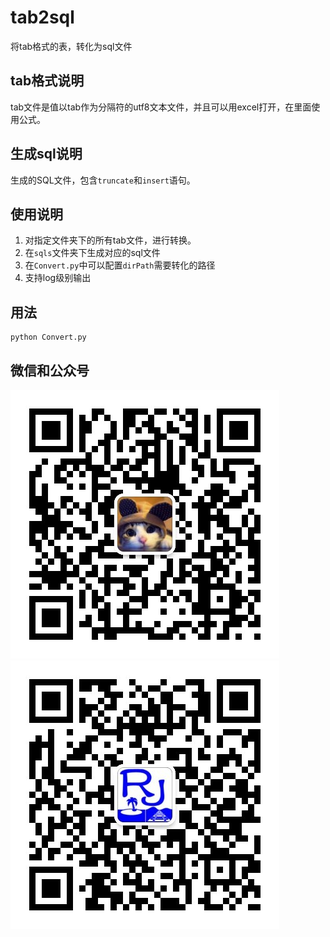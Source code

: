 # tab2sql
将tab格式的表，转化为sql文件
## tab格式说明
tab文件是值以tab作为分隔符的utf8文本文件，并且可以用excel打开，在里面使用公式。  

## 生成sql说明
生成的SQL文件，包含`truncate`和`insert`语句。

## 使用说明
1. 对指定文件夹下的所有tab文件，进行转换。
2. 在`sqls`文件夹下生成对应的sql文件
3. 在`Convert.py`中可以配置`dirPath`需要转化的路径
4. 支持log级别输出

## 用法
```
python Convert.py
```

## 微信和公众号
![微信](./image/wechatQR.png)
![公众号](./image/cainiaopark.jpg)